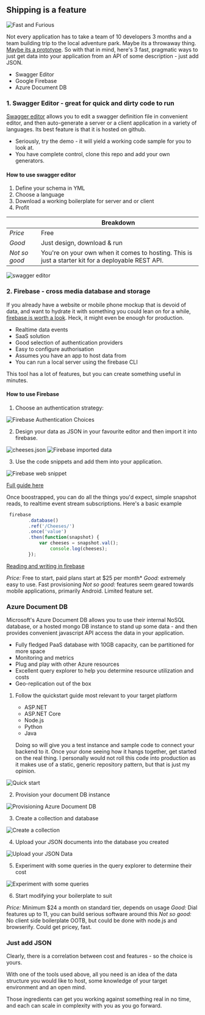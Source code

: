 
## Shipping is a feature

![Fast and Furious](/assets/nissan-sx.jpg)

Not every application has to take a team of 10 developers 3 months and a team building trip to the local adventure park. Maybe its a throwaway thing. [Maybe its a prototype](/_posts/2009-10-01-throw-away-your-code.html). So with that in mind, here's 3 fast, pragmatic ways to just get data into your application from an API of some description - just add JSON.

- Swagger Editor
- Google Firebase
- Azure Document DB

### 1. Swagger Editor - great for quick and dirty code to run

[Swagger editor](http://swagger.io/swagger-editor/) allows you to edit a swagger definition file in convenient editor, and then auto-generate a server or a client application in a variety of languages. Its best feature is that it is hosted on github. 

- Seriously, try the demo - it will yield a working code sample for you to look at.
- You have complete control, clone this repo and add your own generators.

#### How to use swagger editor

1. Define your schema in YML 
2. Choose a language 
3. Download a working boilerplate for server and or client
4. Profit

||Breakdown|
|---|---|
|*Price*|Free|
|*Good*|Just design, download & run|
|*Not so good*|You're on your own when it comes to hosting. This is just a starter kit for a deployable REST API.|

![swagger editor](/assets/swagger-editor.png)

### 2. Firebase - cross media database and storage

If you already have a website or mobile phone mockup that is devoid of data, and want to hydrate it with something you could lean on for a while, [firebase is worth a look](https://firebase.google.com). Heck, it might even be enough for production.

- Realtime data events
- SaaS solution
- Good selection of authentication providers
- Easy to configure authorisation
- Assumes you have an app to host data from
- You can run a local server using the firebase CLI

This tool has a lot of features, but you can create something useful in minutes.

#### How to use Firebase

1. Choose an authentication strategy:

![Firebase Authentication Choices](/assets/fb-auth-choices.png)

2. Design your data as JSON in your favourite editor and then import it into firebase.

![cheeses.json](/assets/cheeses-json.png)
![Firebase imported data](/assets/fb-data.png)

3. Use the code snippets and add them into your application.

![Firebase web snippet](/assets/fb-add-web.png)

[Full guide here](https://firebase.google.com/docs/web/setup)

Once boostrapped, you can do all the things you'd expect, simple snapshot reads, to realtime event stream subscriptions. Here's a basic example

```javascript
 firebase
  		.database()
  		.ref('/Cheeses/')
  		.once('value')
  		.then(function(snapshot) {
 			var cheeses = snapshot.val();
				console.log(cheeses);
		});
```
[Reading and writing in firebase](https://firebase.google.com/docs/database/web/read-and-write)

*Price:* Free to start, paid plans start at $25 per month*
*Good:* extremely easy to use. Fast provisioning
*Not so good:* features seem geared towards mobile applications, primarily Android. Limited feature set.

### Azure Document DB

Microsoft's Azure Document DB allows you to use their internal NoSQL database, or a hosted mongo DB instance to stand up some data - and then provides convenient javascript API access the data in your application.

- Fully fledged PaaS database with 10GB capacity, can be partitioned for more space
- Monitoring and metrics
- Plug and play with other Azure resources
- Excellent query explorer to help you determine resource utilization and costs
- Geo-replication out of the box

1. Follow the quickstart guide most relevant to your target platform
    - ASP.NET
    - ASP.NET Core
    - Node.js
    - Python
    - Java

    Doing so will give you a test instance and sample code to connect your backend to it.
    Once your done seeing how it hangs together, get started on the real thing. I personally would not roll this code into production as it makes use of a static, generic repository pattern, but that is just my opinion. 

![Quick start](/assets/adb-quick-start.png)

2. Provision your document DB instance

![Provisioning Azure Document DB](/assets/adb-create.png)

3. Create a collection and database

![Create a collection](/assets/adb-add-collection.png)

4. Upload your JSON documents into the database you created

![Upload your JSON Data](/assets/adb-cheese-doc-upload.png)

5. Experiment with some queries in the query explorer to determine their cost

![Experiment with some queries](/assets/adb-query-explorer.png)

6. Start modifying your boilerplate to suit 

*Price:* Minimum $24 a month on standard tier, depends on usage
*Good:* Dial features up to 11, you can build serious software around this
*Not so good:* No client side boilerplate OOTB, but could be done with node.js and browserify. Could get pricey, fast.

### Just add JSON

Clearly, there is a correlation between cost and features - so the choice is yours.

With one of the tools used above, all you need is an idea of the data structure you would like to host, some knowledge of your target environment and an open mind.

Those ingredients can get you working against something real in no time, and each can scale in complexity with you as you go forward.










